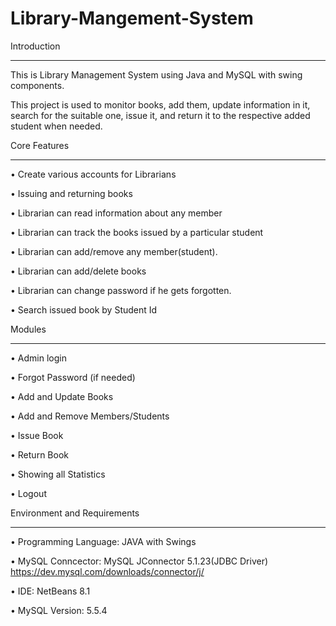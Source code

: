 # Library-Mangement-System

  Introduction
_______________________________________________________________________________________________________________________________________________________________________
This is Library Management System using Java and MySQL with swing components.

This project is used to monitor books, add them, update information in it, search for the suitable one, issue it, and return it to the respective added student when needed. 


  Core Features
_______________________________________________________________________________________________________________________________________________________________________
   •	Create various accounts for Librarians

   •	Issuing and returning books

   •	Librarian can read information about any member

   •	Librarian can track the books issued by a particular student

   •	Librarian can add/remove any member(student).

   •	Librarian can add/delete books

   •	Librarian can change password if he gets forgotten.

   •	Search issued book by Student Id 


  Modules
_______________________________________________________________________________________________________________________________________________________________________ 
   •	Admin login

   •	Forgot Password (if needed)

   •	Add and Update Books

   •	Add and Remove Members/Students

   •	Issue Book

   •	Return Book

   •	Showing all Statistics

   •	Logout

  Environment and Requirements
  _______________________________________________________________________________________________________________________________________________________________________
   •	Programming Language: JAVA with Swings

   •	MySQL Conncector: MySQL JConnector 5.1.23(JDBC Driver) https://dev.mysql.com/downloads/connector/j/

   •	IDE: NetBeans 8.1

   •	MySQL Version: 5.5.4
